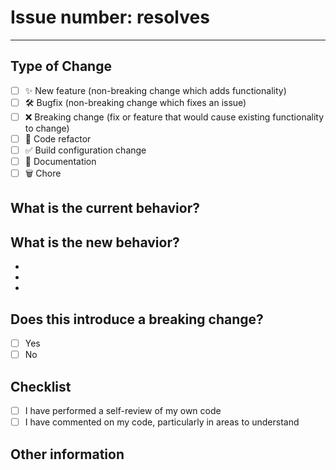 <!--
👋 Hi, thanks for sending a PR to gelato-ui! 💖
Please fill out all fields below and make sure each item is true and [x] checked.
Otherwise we may not be able to review your PR.
-->

# Issue number: resolves #

---------

## Type of Change

<!-- Put an `x` in all the boxes that apply: -->

- [ ] ✨ New feature (non-breaking change which adds functionality)
- [ ] 🛠️ Bugfix (non-breaking change which fixes an issue)
- [ ] ❌ Breaking change (fix or feature that would cause existing functionality to change)
- [ ] 🧹 Code refactor
- [ ] ✅ Build configuration change
- [ ] 📝 Documentation
- [ ] 🗑️ Chore

<!-- Please do not submit updates to dependencies unless it fixes an issue. -->

<!-- Please try to limit your pull request to one type (bugfix, feature, etc). Submit multiple pull requests if needed. -->

## What is the current behavior?
<!-- Please describe the current behavior that you are modifying. -->

## What is the new behavior?
<!-- Please describe the behavior or changes that are being added by this PR. -->

-
-
-

## Does this introduce a breaking change?

- [ ] Yes
- [ ] No

<!--
  If this introduces a breaking change:
  1. Describe the impact and migration path for existing applications below.
  2. Update the BREAKING.md file with the breaking change.
  3. Add "BREAKING CHANGE: [...]" to the commit description when merging.
-->

## Checklist

- [ ] I have performed a self-review of my own code
- [ ] I have commented on my code, particularly in areas to understand

## Other information

<!-- Any other information that is important to this PR such as screenshots of how the component looks before and after the change. -->
